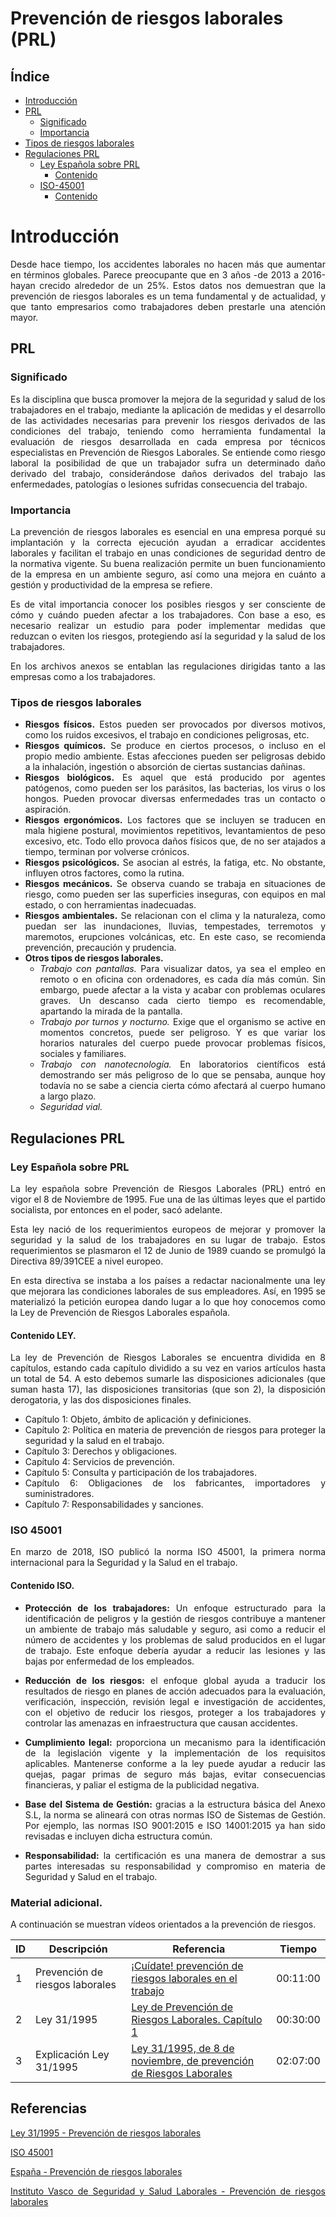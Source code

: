 # Prevención de riesgos laborales (PRL)

<div style="text-align: justify">

## Índice
* [Introducción](#Introducción)
* [PRL](#PRL)
    * [Significado](#Significado)
    * [Importancia](#Importancia)
* [Tipos de riesgos laborales ](#Tipos-de-riesgos-laborales)
* [Regulaciones PRL](#Regulaciones-PRL)
    * [Ley Española sobre PRL](#Ley-Española-sobre-PRL)
        * [Contenido](#Contenido-LEY)
    * [ISO-45001](#ISO-45001)
        * [Contenido](#Contenido-ISO)

# Introducción

Desde hace tiempo, los accidentes laborales no hacen más que aumentar en términos globales. Parece preocupante que en 3 años -de 2013 a 2016- hayan crecido alrededor de un 25%. Estos datos nos demuestran que la prevención de riesgos laborales es un tema fundamental y de actualidad, y que tanto empresarios como trabajadores deben prestarle una atención mayor.

## PRL
### Significado
Es la disciplina que busca promover la mejora de la seguridad y salud de los trabajadores en el trabajo, mediante la aplicación de medidas y el desarrollo de las actividades necesarias para prevenir los riesgos derivados de las condiciones del trabajo, teniendo como herramienta fundamental la evaluación de riesgos desarrollada en cada empresa por técnicos especialistas en Prevención de Riesgos Laborales.
Se entiende como riesgo laboral la posibilidad de que un trabajador sufra un determinado daño derivado del trabajo, considerándose daños derivados del trabajo las enfermedades, patologías o lesiones sufridas consecuencia del trabajo.

### Importancia
La prevención de riesgos laborales es esencial en una empresa porqué su implantación y la correcta ejecución ayudan a erradicar accidentes laborales y facilitan el trabajo en unas condiciones de seguridad dentro de la normativa vigente. Su buena realización permite un buen funcionamiento de la empresa en un ambiente seguro, así como una mejora en cuánto a gestión y productividad de la empresa se refiere.

Es de vital importancia conocer los posibles riesgos y ser consciente de cómo y cuándo pueden afectar a los trabajadores. Con base a eso, es necesario realizar un estudio para poder implementar medidas que reduzcan o eviten los riesgos, protegiendo así la seguridad y la salud de los trabajadores.

En los archivos anexos se entablan las regulaciones dirigidas tanto a las empresas como a los trabajadores. 

### Tipos de riesgos laborales 
* **Riesgos físicos.**
Estos pueden ser provocados por diversos motivos, como los ruidos excesivos, el trabajo en condiciones peligrosas, etc.
* **Riesgos químicos.**
Se produce en ciertos procesos, o incluso en el propio medio ambiente. Estas afecciones pueden ser peligrosas debido a la inhalación, ingestión o absorción de ciertas sustancias dañinas.
* **Riesgos biológicos.**
Es aquel que está producido por agentes patógenos, como pueden ser los parásitos, las bacterias, los virus o los hongos. Pueden provocar diversas enfermedades tras un contacto o aspiración. 
* **Riesgos ergonómicos.**
Los factores que se incluyen se traducen en mala higiene postural, movimientos repetitivos, levantamientos de peso excesivo, etc. Todo ello provoca daños físicos que, de no ser atajados a tiempo, terminan por volverse crónicos.
* **Riesgos psicológicos.**
Se asocian al estrés, la fatiga, etc. No obstante, influyen otros factores, como la rutina.
* **Riesgos mecánicos.**
Se observa cuando se trabaja en situaciones de riesgo, como pueden ser las superficies inseguras, con equipos en mal estado, o con herramientas inadecuadas. 
* **Riesgos ambientales.**
Se relacionan con el clima y la naturaleza, como puedan ser las inundaciones, lluvias, tempestades, terremotos y maremotos, erupciones volcánicas, etc. En este caso, se recomienda prevención, precaución y prudencia.
* **Otros tipos de riesgos laborales.**
    * _Trabajo con pantallas._ 
    Para visualizar datos, ya sea el empleo en remoto o en oficina con ordenadores, es cada día más común. Sin embargo, puede afectar a la vista y acabar con problemas oculares graves. Un descanso cada cierto tiempo es recomendable, apartando la mirada de la pantalla.
    * _Trabajo por turnos y nocturno._
    Exige que el organismo se active en momentos concretos, puede ser peligroso. Y es que variar los horarios naturales del cuerpo puede provocar problemas físicos, sociales y familiares. 
    * _Trabajo con nanotecnología._
    En laboratorios científicos está demostrando ser más peligroso de lo que se pensaba, aunque hoy todavía no se sabe a ciencia cierta cómo afectará al cuerpo humano a largo plazo.
    * _Seguridad vial._

## Regulaciones PRL

### Ley Española sobre PRL
La ley española sobre Prevención de Riesgos Laborales (PRL) entró en vigor el 8 de Noviembre de 1995. Fue una de las últimas leyes que el partido socialista, por entonces en el poder, sacó adelante. [](https://www.boe.es/buscar/act.php?id=BOE-A-1995-24292)

Esta ley nació de los requerimientos europeos de mejorar y promover la seguridad y la salud de los trabajadores en su lugar de trabajo. Estos requerimientos se plasmaron el 12 de Junio de 1989 cuando se promulgó la Directiva 89/391CEE a nivel europeo.

En esta directiva se instaba a los países a redactar nacionalmente una ley que mejorara las condiciones laborales de sus empleadores. Así, en 1995 se materializó la petición europea dando lugar a lo que hoy conocemos como la Ley de Prevención de Riesgos Laborales española.

#### Contenido LEY.
La ley de Prevención de Riesgos Laborales se encuentra dividida en 8 capítulos, estando cada capítulo dividido a su vez en varios artículos hasta un total de 54. A esto debemos sumarle las disposiciones adicionales (que suman hasta 17), las disposiciones transitorias (que son 2), la disposición derogatoria, y las dos disposiciones finales.

* Capítulo 1: Objeto, ámbito de aplicación y definiciones.
* Capítulo 2: Política en materia de prevención de riesgos para proteger la seguridad y la salud en el trabajo.
* Capítulo 3: Derechos y obligaciones.
* Capítulo 4: Servicios de prevención.
* Capítulo 5: Consulta y participación de los trabajadores.
* Capítulo 6: Obligaciones de los fabricantes, importadores y suministradores.
* Capítulo 7: Responsabilidades y sanciones.


### ISO 45001
En marzo de 2018, ISO publicó la norma ISO 45001, la primera norma internacional para la Seguridad y la Salud en el trabajo.

#### Contenido ISO.

* **Protección de los trabajadores:** Un enfoque estructurado para la identificación de peligros y la gestión de riesgos contribuye a mantener un ambiente de trabajo más saludable y seguro, asi como a reducir el número de accidentes y los problemas de salud producidos en el lugar de trabajo. Este enfoque debería ayudar a reducir las lesiones y las bajas por enfermedad de los empleados.


* **Reducción de los riesgos:** el enfoque global ayuda a traducir los resultados de riesgo en planes de acción adecuados para la evaluación, verificación, inspección, revisión legal e investigación de accidentes, con el objetivo de reducir los riesgos, proteger a los trabajadores y controlar las amenazas en infraestructura que causan accidentes.


* **Cumplimiento legal:** proporciona un mecanismo para la identificación de la legislación vigente y la implementación de los requisitos aplicables. Mantenerse conforme a la ley puede ayudar a reducir las quejas, pagar primas de seguro más bajas, evitar consecuencias financieras, y paliar el estigma de la publicidad negativa.

* **Base del Sistema de Gestión:** gracias a la estructura básica del Anexo S.L, la norma se alineará con otras normas ISO de Sistemas de Gestión. Por ejemplo, las normas ISO 9001:2015 e ISO 14001:2015 ya han sido revisadas e incluyen dicha estructura común.

* **Responsabilidad:** la certificación es una manera de demostrar a sus partes interesadas su responsabilidad y compromiso en materia de Seguridad y Salud en el trabajo.

### Material adicional. 
A continuación se muestran vídeos orientados a la prevención de riesgos.  

| ID      | Descripción | Referencia | Tiempo  |
| ------- | ----------- | ---------- | ------- |
| 1  |Prevención de riesgos laborales| [¡Cuídate! prevención de riesgos laborales en el trabajo](https://www.youtube.com/watch?v=fj7e-uE_5NY) | 00:11:00|
| 2  |Ley 31/1995| [Ley de Prevención de Riesgos Laborales. Capítulo 1](https://www.youtube.com/watch?v=gF6SEQu_m0g) | 00:30:00|
| 3  |Explicación Ley 31/1995| [Ley 31/1995, de 8 de noviembre, de prevención de Riesgos Laborales](https://www.youtube.com/watch?v=ZBrNPOz2Pnw) | 02:07:00|


## Referencias
[Ley 31/1995 - Prevención de riesgos laborales](https://www.boe.es/legislacion/codigos/codigo.php?id=037_Prevencion_de_riesgos_laborales)

[ISO 45001](https://www.nueva-iso-45001.com/)

[ España - Prevención de riesgos laborales](https://prevencion-riesgoslaborales.com/ley-prevencion-riesgos-laborales/)

[Instituto Vasco de Seguridad y Salud Laborales - Prevención de riesgos laborales](http://www.osalan.euskadi.eus/a-quien-nos-dirigimos/-/que-es-la-prevencion-de-riesgos-laborales/)


